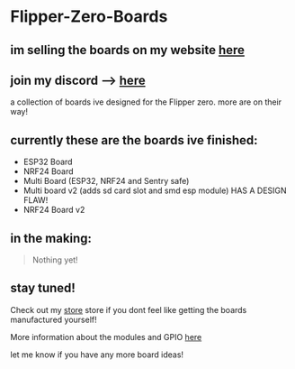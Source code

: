 # Flipper-Zero-Boards

## im selling the boards on my website [here](https://www.bork-electronics.com/)

## join my discord         --> [here](https://discord.gg/AVAeRuQTN2)

a collection of boards ive designed for the Flipper zero. more are on their way!

## currently these are the boards ive finished:
- ESP32 Board
- NRF24 Board
- Multi Board (ESP32, NRF24 and Sentry safe)
- Multi board v2 (adds sd card slot and smd esp module) HAS A DESIGN FLAW!
- NRF24 Board v2

## in the making:

> Nothing yet!

## stay tuned!

Check out my [store](https://www.bork-electronics.com/) store if you dont feel like getting the boards manufactured yourself!

More information about the modules and GPIO [here](https://github.com/UberGuidoZ/Flipper/blob/main/GPIO/ReadMe.md)

let me know if  you have any more board ideas!
